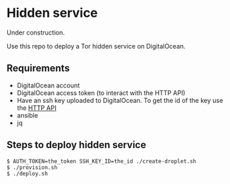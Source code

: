 # Hidden service

Under construction.

Use this repo to deploy a Tor hidden service on DigitalOcean.

## Requirements

- DigitalOcean account
- DigitalOcean access token (to interact with the HTTP API)
- Have an ssh key uploaded to DigitalOcean. To get the id of the key use the [HTTP API](https://developers.digitalocean.com/documentation/v2/#list-all-keys)
- ansible
- jq

## Steps to deploy hidden service

```
$ AUTH_TOKEN=the_token SSH_KEY_ID=the_id ./create-droplet.sh
$ ./provision.sh
$ ./deploy.sh
```
